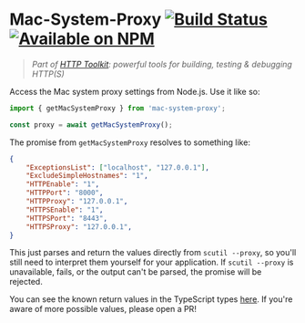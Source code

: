 # Mac-System-Proxy [![Build Status](https://github.com/httptoolkit/mac-system-proxy/workflows/CI/badge.svg)](https://github.com/httptoolkit/mac-system-proxy/actions) [![Available on NPM](https://img.shields.io/npm/v/mac-system-proxy.svg)](https://npmjs.com/package/mac-system-proxy)

> _Part of [HTTP Toolkit](https://httptoolkit.tech): powerful tools for building, testing & debugging HTTP(S)_

Access the Mac system proxy settings from Node.js. Use it like so:

```javascript
import { getMacSystemProxy } from 'mac-system-proxy';

const proxy = await getMacSystemProxy();
```

The promise from `getMacSystemProxy` resolves to something like:

```json
{
    "ExceptionsList": ["localhost", "127.0.0.1"],
    "ExcludeSimpleHostnames": "1",
    "HTTPEnable": "1",
    "HTTPPort": "8000",
    "HTTPProxy": "127.0.0.1",
    "HTTPSEnable": "1",
    "HTTPSPort": "8443",
    "HTTPSProxy": "127.0.0.1",
}
```

This just parses and return the values directly from `scutil --proxy`, so you'll still need to interpret them yourself for your application. If `scutil --proxy` is unavailable, fails, or the output can't be parsed, the promise will be rejected.

You can see the known return values in the TypeScript types [here](https://github.com/httptoolkit/mac-system-proxy/blob/main/src/index.ts#L5). If you're aware of more possible values, please open a PR!